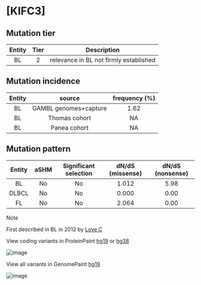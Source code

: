 # [KIFC3]

## Mutation tier

|Entity|Tier|Description                           |
|:------:|:----:|--------------------------------------|
|BL    |2   |relevance in BL not firmly established|
## Mutation incidence

|Entity|source               |frequency (%)|
|:------:|:---------------------:|:-------------:|
|BL    |GAMBL genomes+capture|1.62         |
|BL    |Thomas cohort        |  NA         |
|BL    |Panea cohort         |  NA         |

## Mutation pattern

|Entity|aSHM|Significant selection|dN/dS (missense)|dN/dS (nonsense)|
|:------:|:----:|:---------------------:|:----------------:|:----------------:|
|BL    |No  |No                   |1.012           |5.98            |
|DLBCL |No  |No                   |0.000           |0.00            |
|FL    |No  |No                   |2.064           |0.00            |


> [!NOTE]
> First described in BL in 2012 by [Love C](https://pubmed.ncbi.nlm.nih.gov/23143597)

View coding variants in ProteinPaint [hg19](https://www.bcgsc.ca/downloads/morinlab/GAMBL/test/genes/KIFC3_protein.html)  or [hg38](https://www.bcgsc.ca/downloads/morinlab/GAMBL/test/genes/KIFC3_protein_hg38.html)

![image](../../images/proteinpaint/KIFC3_NM_005550.svg)

View all variants in GenomePaint [hg19](https://www.bcgsc.ca/downloads/morinlab/GAMBL/test/genes/KIFC3.html)

![image](../../images/proteinpaint/KIFC3.svg)
